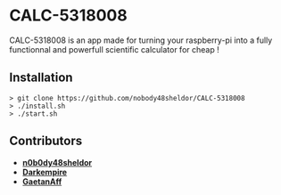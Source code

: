 # CALC-5318008


CALC-5318008 is an app made for turning your raspberry-pi into a fully functionnal and powerfull scientific calculator for cheap !

## Installation

```
> git clone https://github.com/nobody48sheldor/CALC-5318008
> ./install.sh
> ./start.sh
```

## Contributors

* [**n0b0dy48sheldor**](https://github.com/nobody48sheldor)
* [**Darkempire**](https://github.com/Darkempire78)
* [**GaetanAff**](https://github.com/GaetanAff)
